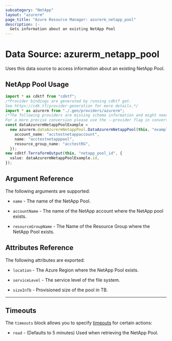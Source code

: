 ```yaml
---
subcategory: "NetApp"
layout: "azurerm"
page_title: "Azure Resource Manager: azurerm_netapp_pool"
description: |-
  Gets information about an existing NetApp Pool
---
```


# Data Source: azurerm\_netapp\_pool

Uses this data source to access information about an existing NetApp Pool.

## NetApp Pool Usage

```typescript
import * as cdktf from "cdktf";
/*Provider bindings are generated by running cdktf get.
See https://cdk.tf/provider-generation for more details.*/
import * as azurerm from "./.gen/providers/azurerm";
/*The following providers are missing schema information and might need manual adjustments to synthesize correctly: azurerm.
For a more precise conversion please use the --provider flag in convert.*/
const dataAzurermNetappPoolExample =
  new azurerm.dataAzurermNetappPool.DataAzurermNetappPool(this, "example", {
    account_name: "acctestnetappaccount",
    name: "acctestnetapppool",
    resource_group_name: "acctestRG",
  });
new cdktf.TerraformOutput(this, "netapp_pool_id", {
  value: dataAzurermNetappPoolExample.id,
});

```

## Argument Reference

The following arguments are supported:

*   `name` - The name of the NetApp Pool.

*   `accountName` - The name of the NetApp account where the NetApp pool exists.

*   `resourceGroupName` - The Name of the Resource Group where the NetApp Pool exists.

## Attributes Reference

The following attributes are exported:

*   `location` - The Azure Region where the NetApp Pool exists.

*   `serviceLevel` - The service level of the file system.

*   `sizeInTb` - Provisioned size of the pool in TB.

***

## Timeouts

The `timeouts` block allows you to specify [timeouts](https://www.terraform.io/language/resources/syntax#operation-timeouts) for certain actions:

* `read` - (Defaults to 5 minutes) Used when retrieving the NetApp Pool.
